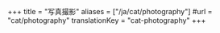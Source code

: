 +++
title = "写真撮影"
aliases = ["/ja/cat/photography"]
#url = "cat/photography"
translationKey = "cat-photography"
+++
